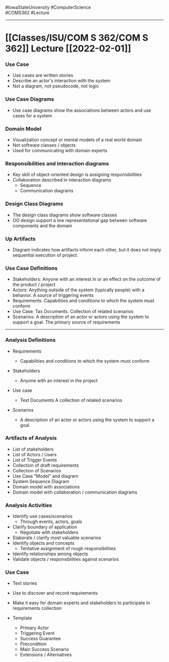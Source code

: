 #IowaStateUniversity
#ComputerScience  
#COMS362
#Lecture

---

# [[Classes/ISU/COM S 362/COM S 362]] Lecture [[2022-02-01]]

### Use Case
- Use cases are written stories 
- Describe an actor's interaction with the system
- Not a diagram, not pseudocode, not logic

### Use Case Diagrams 

- Use case diagrams show the associations between actors and use cases for a system

### Domain Model

- Visualization concept or mental models of a real world domain
- Not software classes / objects
- Used for communicating with domain experts 

### Responsibilities and interaction diagrams 

- Key skill of object-oriented design is assigning responsibilities 
- Collaboration described in interaction diagrams 
	- Sequence 
	- Communication diagrams 

### Design Class Diagrams 

- The design class diagrams show software classes
- OO design support  a low representational gap between software components and the domain 

### Up Artifacts 

- Diagram indicates how artifacts inform each other, but it does not imply sequential execution of project.

### Use Case Definitions 

- Stakeholders: Anyone with an interest in or an effect on the outcome of the product / project 
- Actors: Anything outside of the system (typically people) with a behavior. A source of triggering events 
- Requirements: Capabilities and conditions to which the system must conform
- Use Case: Tax Documents. Collection of related scenarios 
- Scenarios: A description of an actor or actors using the system to support a goal. The primary source of requirements 

--- 
### Analysis Definitions 

- Requirements 
	- Capabilities and conditions to which the system must conform
- Stakeholders
	- Anyone with an interest in the project

- Use case 
	- Text Documents A collection of related scenarios 
- Scenarios 
	- A description of an actor or actors using the system to support a goal 

### Artifacts of Analysis 

- List of stakeholders
- List of Actors / Users 
- List of Trigger Events 
- Collection of draft requirements 
- Collection of Scenarios 
- Use Case "Model" and diagram
- System Sequence Diagram
- Domain model with associations 
- Domain model with collaboration / communication diagrams

### Analysis Activities 

- Identify use cases/scenarios
	- Through events, actors, goals 
- Clarify boundary of application
	- Negotiate with stakeholders 
- Elaborate / clarify most valuable scenarios
- Identify objects and concepts 
	- Tentative assignment of rough responsibilities 
- Identify relationships among objects 
- Validate objects / responsibilities against scenarios 

###  Use Case 
- Text stories 
- Use to discover and record requirements 
- Make it easy for domain experts and stakeholders to participate in requirements collection 

- Template
	- Primary Actor 
	- Triggering Event 
	- Success Guarantee
	- Precondition
	- Main Success Scenario
	- Extensions / Alternatives 

